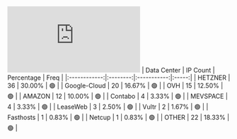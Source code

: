 ![Diagramm](https://github.com/obajay/StateSync-snapshots/blob/main/Projects/BandProtocol/1/README.md)
| Data Center | IP Count | Percentage | Freq |
|:------------:|:--------:|:-----------:|:-----:|
| HETZNER | 36 | 30.00% | 🟢 |
| Google-Cloud | 20 | 16.67% | 🟢 |
| OVH | 15 | 12.50% | 🟢 |
| AMAZON | 12 | 10.00% | 🟢 |
| Contabo | 4 | 3.33% | 🟢 |
| MEVSPACE | 4 | 3.33% | 🟢 |
| LeaseWeb | 3 | 2.50% | 🟢 |
| Vultr | 2 | 1.67% | 🟢 |
| Fasthosts | 1 | 0.83% | 🟢 |
| Netcup | 1 | 0.83% | 🟢 |
| OTHER | 22 | 18.33% | 🟢 |